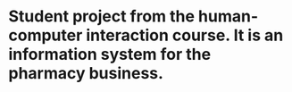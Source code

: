 # Student project from the human-computer interaction course. It is an information system for the pharmacy business.
